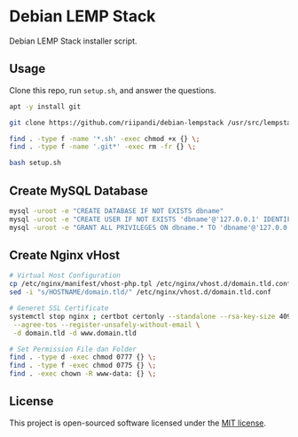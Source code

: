 # Debian LEMP Stack

Debian LEMP Stack installer script.

## Usage

Clone this repo, run `setup.sh`, and answer the questions.

```bash
apt -y install git

git clone https://github.com/riipandi/debian-lempstack /usr/src/lempstack ; cd $_

find . -type f -name '*.sh' -exec chmod +x {} \;
find . -type f -name '.git*' -exec rm -fr {} \;

bash setup.sh
```

## Create MySQL Database

```bash
mysql -uroot -e "CREATE DATABASE IF NOT EXISTS dbname"
mysql -uroot -e "CREATE USER IF NOT EXISTS 'dbname'@'127.0.0.1' IDENTIFIED BY 'dbpass'"
mysql -uroot -e "GRANT ALL PRIVILEGES ON dbname.* TO 'dbname'@'127.0.0.1'; FLUSH PRIVILEGES"
```

## Create Nginx vHost

```bash
# Virtual Host Configuration
cp /etc/nginx/manifest/vhost-php.tpl /etc/nginx/vhost.d/domain.tld.conf
sed -i "s/HOSTNAME/domain.tld/" /etc/nginx/vhost.d/domain.tld.conf

# Generet SSL Certificate
systemctl stop nginx ; certbot certonly --standalone --rsa-key-size 4096 \
 --agree-tos --register-unsafely-without-email \
 -d domain.tld -d www.domain.tld

# Set Permission File dan Folder
find . -type d -exec chmod 0777 {} \;
find . -type f -exec chmod 0775 {} \;
find . -exec chown -R www-data: {} \;
```

## License

This project is open-sourced software licensed under the [MIT license](https://opensource.org/licenses/MIT).
